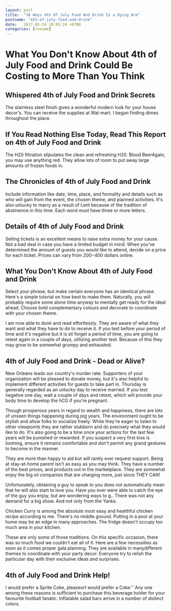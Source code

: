 ```yaml
---
layout: post
title:  "18 Ways 4th Of July Food And Drink Is a Dying Are"
postname: "4th-of-july-food-and-drink"
date:   2017-05-24 10:05:24 +0700
categories: [resume]
---
```

 What You Don't Know About 4th of July Food and Drink Could Be Costing to More Than You Think 
==============================================================================================

 Whispered 4th of July Food and Drink Secrets 
----------------------------------------------

The stainless steel finish gives a wonderful modern look for your house decor's. You can receive the supplies at Wal-mart. I began finding dimes throughout the place.

 If You Read Nothing Else Today, Read This Report on 4th of July Food and Drink 
--------------------------------------------------------------------------------

The H20 filtration stipulates the clean and refreshing H20. Blood BeerAgain, you may use anything red. They allow lots of room to put away large amounts of frozen foods in.

 The Chronicles of 4th of July Food and Drink
---------------------------------------------

Include information like date, time, place, and formality and details such as who will gain from the event, the chosen theme, and planned activities. It's also unlucky to marry as a result of Lent because of the tradition of abstinence in this time. Each word must have three or more letters.

 Details of 4th of July Food and Drink 
---------------------------------------

Selling tickets is an excellent means to raise extra money for your cause. Not a bad deal in case you have a limited budget in mind. When you've determined the amount of guests you would like to attend, decide on a price for each ticket. Prices can vary from $200-$400 dollars online.

What You Don't Know About 4th of July Food and Drink 
-----------------------------------------------------

Select your phrase, but make certain everyone has an identical phrase. Here's a simple tutorial on how best to make them. Naturally, you will probably require some alone time anyway to mentally get ready for the ideal ahead. Choose bold complementary colours and decorate to coordinate with your chosen theme.

I am now able to dunk and read effortlessly. They are aware of what they want and what they have to do to receive it. If you test before your period of time and it's negative but it is sti forget a period of time, you are going to retest again in a couple of days, utilizing another test. Because of this they may grow to be somewhat grumpy and exhausted.

 4th of July Food and Drink - Dead or Alive? 
---------------------------------------------

New Orleans leads our country's murder rate. Supporters of your organization will be pleased to donate money, but it's also helpful to implement different activities for guests to take part in. Thursday is generally regarded as an unlucky day to receive married. If you test negative one day, wait a couple of days and retest, which will provide your body time to develop the hCG if you're pregnant.

Though prosperous years in regard to wealth and happiness, there are lots of unseen things happening during pig years. The environment ought to be stylish and allow folks to socialize freely. While they're eager to listen to other viewpoints they are rather stubborn and do precisely what they would like to do. It's also going to be a time once your actions for the last few years will be punished or rewarded. If you suspect a very first kiss is looming, ensure it remains comfortable and don't permit any grand gestures to become in the manner.

They are more than happy to aid but will rarely ever request support. Being at stay-at-home parent isn't as easy as you may think. They have a number of the best prices, and products out in the marketplace. They are somewhat enjoy the big oil companies that are charging more, just since THEY CAN!

Unfortunately, obtaining a guy to speak to you does not automatically mean that he will also start to love you. Have you ever were able to catch the eye of the guy you enjoy, but are wondering ways to g.. There was not any demand for a big show. And not only from the Yanks.

Chicken Curry is among the absolute most easy and healthful chicken recipe according to me. There's no middle ground. Putting in a pool at your home may be an edge in many approaches. The fridge doesn't occupy too much area in your kitchen.

These are only some of those traditions. On this specific occasion, there was so much food we couldn't eat all of it. Here are a few necessities as soon as it comes proper gala planning. They are available in manydifferent themes to coordinate with your party decor. Everyone try to relish the particular day with their exclusive ideas and surprises.

 4th of July Food and Drink Help! 
----------------------------------

I would prefer a Sprite Coke, pleaseorI would prefer a Coke.'' Any one among these reasons is sufficient to purchase this beverage holder for your favourite football fanatic. Inflatable salad bars arrive in a number of distinct colors.
